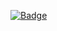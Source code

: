 
[![Badge](https://port-0-rankit-badge-node-m13a9z9a30079128.sel4.cloudtype.app/badge?name=Jamong)](https://www.gitbal.xyz/main-page)
